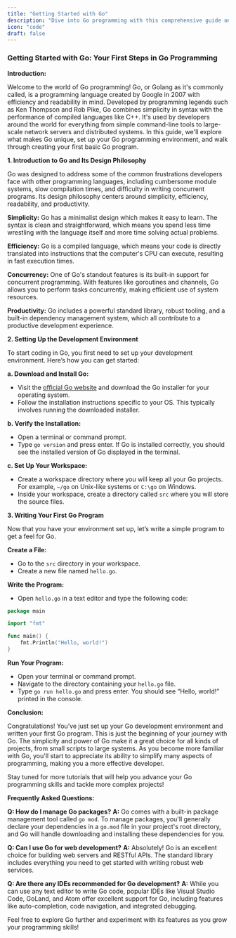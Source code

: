 ```yaml
---
title: "Getting Started with Go"
description: "Dive into Go programming with this comprehensive guide on its philosophy, setting up your development environment, and writing your first Go program. Perfect for beginners!"
icon: "code"
draft: false
---
```

### Getting Started with Go: Your First Steps in Go Programming

**Introduction:**

Welcome to the world of Go programming! Go, or Golang as it's commonly called, is a programming language created by Google in 2007 with efficiency and readability in mind. Developed by programming legends such as Ken Thompson and Rob Pike, Go combines simplicity in syntax with the performance of compiled languages like C++. It's used by developers around the world for everything from simple command-line tools to large-scale network servers and distributed systems. In this guide, we'll explore what makes Go unique, set up your Go programming environment, and walk through creating your first basic Go program.

**1. Introduction to Go and Its Design Philosophy**

Go was designed to address some of the common frustrations developers face with other programming languages, including cumbersome module systems, slow compilation times, and difficulty in writing concurrent programs. Its design philosophy centers around simplicity, efficiency, readability, and productivity.

**Simplicity:** Go has a minimalist design which makes it easy to learn. The syntax is clean and straightforward, which means you spend less time wrestling with the language itself and more time solving actual problems.

**Efficiency:** Go is a compiled language, which means your code is directly translated into instructions that the computer's CPU can execute, resulting in fast execution times.

**Concurrency:** One of Go's standout features is its built-in support for concurrent programming. With features like goroutines and channels, Go allows you to perform tasks concurrently, making efficient use of system resources.

**Productivity:** Go includes a powerful standard library, robust tooling, and a built-in dependency management system, which all contribute to a productive development experience.

**2. Setting Up the Development Environment**

To start coding in Go, you first need to set up your development environment. Here’s how you can get started:

**a. Download and Install Go:**
- Visit the [official Go website](https://golang.org/dl/) and download the Go installer for your operating system.
- Follow the installation instructions specific to your OS. This typically involves running the downloaded installer.

**b. Verify the Installation:**
- Open a terminal or command prompt.
- Type `go version` and press enter. If Go is installed correctly, you should see the installed version of Go displayed in the terminal.

**c. Set Up Your Workspace:**
- Create a workspace directory where you will keep all your Go projects. For example, `~/go` on Unix-like systems or `C:\go` on Windows.
- Inside your workspace, create a directory called `src` where you will store the source files.

**3. Writing Your First Go Program**

Now that you have your environment set up, let’s write a simple program to get a feel for Go.

**Create a File:**
- Go to the `src` directory in your workspace.
- Create a new file named `hello.go`.

**Write the Program:**
- Open `hello.go` in a text editor and type the following code:

```go
package main

import "fmt"

func main() {
    fmt.Println("Hello, world!")
}
```

**Run Your Program:**
- Open your terminal or command prompt.
- Navigate to the directory containing your `hello.go` file.
- Type `go run hello.go` and press enter. You should see “Hello, world!” printed in the console.

**Conclusion:**

Congratulations! You’ve just set up your Go development environment and written your first Go program. This is just the beginning of your journey with Go. The simplicity and power of Go make it a great choice for all kinds of projects, from small scripts to large systems. As you become more familiar with Go, you'll start to appreciate its ability to simplify many aspects of programming, making you a more effective developer.

Stay tuned for more tutorials that will help you advance your Go programming skills and tackle more complex projects!

**Frequently Asked Questions:**

**Q: How do I manage Go packages?**
**A:** Go comes with a built-in package management tool called `go mod`. To manage packages, you'll generally declare your dependencies in a `go.mod` file in your project's root directory, and Go will handle downloading and installing these dependencies for you.

**Q: Can I use Go for web development?**
**A:** Absolutely! Go is an excellent choice for building web servers and RESTful APIs. The standard library includes everything you need to get started with writing robust web services.

**Q: Are there any IDEs recommended for Go development?**
**A:** While you can use any text editor to write Go code, popular IDEs like Visual Studio Code, GoLand, and Atom offer excellent support for Go, including features like auto-completion, code navigation, and integrated debugging.

Feel free to explore Go further and experiment with its features as you grow your programming skills!
